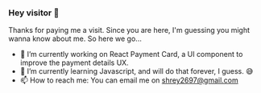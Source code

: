 ### Hey visitor 👋
Thanks for paying me a visit. Since you are here, I'm guessing you might wanna know about me. So here we go...
- 🔭 I’m currently working on React Payment Card, a UI component to improve the payment details UX.
- 🌱 I’m currently learning Javascript, and will do that forever, I guess. 😅
- 📫 How to reach me: You can email me on shrey2697@gmail.com
